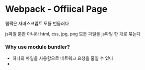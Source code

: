# Webpack - Offiical Page
웹팩은 자바스크립트 모듈 번들러다

js파일 뿐만 아니라 html, css, jpg, png 모든 파일을 js파일 한 개로 묶는다


### Why use module bundler?
- 하나의 파일을 사용함으로 네트워크 요청을 줄일 수 있다
- 
